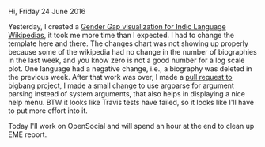 Hi,
Friday 24 June 2016

Yesterday, I created a [Gender Gap visualization for Indic Language
Wikipedias](http://hargup.in/whgi-indic/gender-by-language.html), it took me
more time than I expected. I had to change the template here and there. The
changes chart was not showing up properly because some of the wikipedia had no
change in the number of biographies in the last week, and you know zero is not
a good number for a log scale plot. One language had a negative change, i.e., a
biography was deleted in the previous week. After that work was over, I made a
[pull request to bigbang](https://github.com/sbenthall/bigbang/pull/258)
project, I made a small change to use argparse for argument parsing instead of
system arguments, that also helps in displaying a nice help menu. BTW it looks
like Travis tests have failed, so it looks like I'll have to put more effort
into it.

Today I'll work on OpenSocial and will spend an hour at the end to clean up EME
report.
